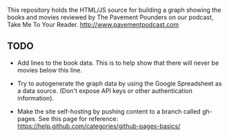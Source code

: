 This repository holds the HTML/JS source for building a graph showing the books and movies reviewed by The Pavement Pounders on our podcast, Take Me To Your Reader.  http://www.pavementpodcast.com

## TODO

* Add lines to the book data.  This is to help show that there will never be movies below this line.

* Try to autogenerate the graph data by using the Google Spreadsheet as a data source.  (Don't expose API keys or other authentication information).

* Make the site self-hosting by pushing content to a branch called gh-pages.  See this page for reference: https://help.github.com/categories/github-pages-basics/
